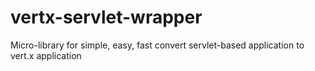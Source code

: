 # vertx-servlet-wrapper
Micro-library for simple, easy, fast convert servlet-based application to vert.x application
